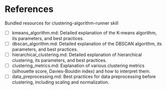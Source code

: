 # References

Bundled resources for clustering-algorithm-runner skill

- [ ] kmeans_algorithm.md: Detailed explanation of the K-means algorithm, its parameters, and best practices.
- [ ] dbscan_algorithm.md: Detailed explanation of the DBSCAN algorithm, its parameters, and best practices.
- [ ] hierarchical_clustering.md: Detailed explanation of hierarchical clustering, its parameters, and best practices.
- [ ] clustering_metrics.md: Explanation of various clustering metrics (silhouette score, Davies-Bouldin index) and how to interpret them.
- [ ] data_preprocessing.md: Best practices for data preprocessing before clustering, including scaling and normalization.
